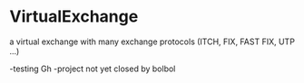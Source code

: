 VirtualExchange
===============

a virtual exchange with many exchange protocols (ITCH, FIX, FAST FIX, UTP ...)

-testing Gh
-project not  yet closed by bolbol

